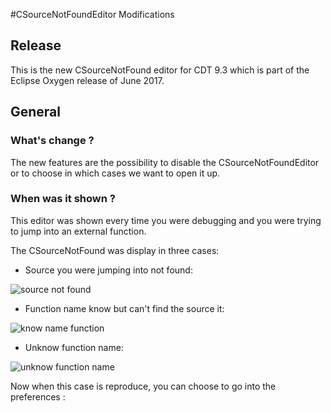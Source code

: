 #CSourceNotFoundEditor Modifications

## Release

This is the new CSourceNotFound editor for CDT 9.3 which is part of the Eclipse Oxygen release of June 2017.

## General
### What's change ?

The new features are the possibility to disable the CSourceNotFoundEditor or to choose in which cases we want to open it up. 

### When was it shown ?

This editor was shown every time you were debugging and you were trying to jump into an external function.

The CSourceNotFound was display in three cases:
  - Source you were jumping into not found:
 
![source not found](https://github.com/PierreSachot/Internship-Reports/blob/master/images/CDT%20new%20CSourceNotFoundEditor/Screenshot_1.png?raw=true)

  - Function name know but can't find the source it:

![know name function](https://github.com/PierreSachot/Internship-Reports/blob/master/images/CDT%20new%20CSourceNotFoundEditor/Screenshot_2.png?raw=true)

  - Unknow function name:
  
![unknow function name](https://github.com/PierreSachot/Internship-Reports/blob/master/images/CDT%20new%20CSourceNotFoundEditor/Screenshot_3.png?raw=true)

Now when this case is reproduce, you can choose to go into the preferences :

